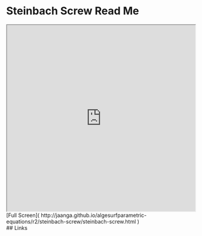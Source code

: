 Steinbach Screw Read Me
===

<iframe src='http://jaanga.github.io/algesurf/parametric-equations/r2/steinbach-screw/steinbach-screw.html' width=100% height=500px >
There is an `iframe` here. It is not visible when viewed on github.com/algesurf. To view, please see 'Project Links' below.
</iframe>
[Full Screen]( http://jaanga.github.io/algesurfparametric-equations/r2/steinbach-screw/steinbach-screw.html )
<br>
## Links 
<http://www.3d-meier.de/tut3/Seite21.html>  
